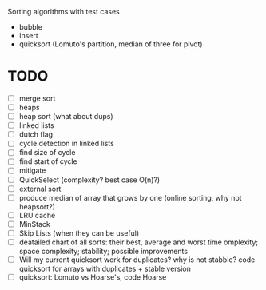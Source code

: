 Sorting algorithms with test cases


- bubble
- insert
- quicksort (Lomuto's partition, median of three for pivot)


# TODO
- [ ] merge sort
- [ ] heaps
- [ ] heap sort (what about dups)
- [ ] linked lists
- [ ] dutch flag
- [ ] cycle detection in linked lists
- [ ] find size of cycle
- [ ] find start of cycle
- [ ] mitigate
- [ ] QuickSelect (complexity? best case O(n)?)
- [ ] external sort
- [ ] produce median of array that grows by one (online sorting, why not heapsort?)
- [ ] LRU cache
- [ ] MinStack
- [ ] Skip Lists (when they can be useful)
- [ ] deatailed chart of all sorts: their best, average and worst time omplexity; space complexity; stability; possible improvements
- [ ] Will my current quicksort work for duplicates? why is not stabble? code quicksort for arrays with duplicates + stable version
- [ ] quicksort: Lomuto vs Hoarse's, code Hoarse
